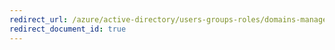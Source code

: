 ```yaml
---
redirect_url: /azure/active-directory/users-groups-roles/domains-manage
redirect_document_id: true
---
```

